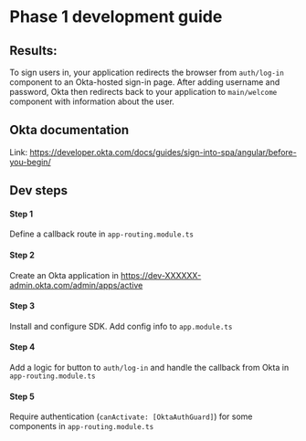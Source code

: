 # Phase 1 development guide

## Results:
To sign users in, your application redirects the browser from ```auth/log-in``` component 
to an Okta-hosted sign-in page. After adding username and password, Okta then 
redirects back to your application to ```main/welcome``` component with information about the user.


## Okta documentation
Link: https://developer.okta.com/docs/guides/sign-into-spa/angular/before-you-begin/

## Dev steps

#### Step 1
Define a callback route in ```app-routing.module.ts```

#### Step 2
Create an Okta application in https://dev-XXXXXX-admin.okta.com/admin/apps/active

#### Step 3
Install and configure SDK. Add config info to ```app.module.ts```

#### Step 4
Add a logic for button to ```auth/log-in``` and  handle the callback from Okta in ```app-routing.module.ts```

#### Step 5
Require authentication (```canActivate: [OktaAuthGuard]```) for some components in ```app-routing.module.ts```